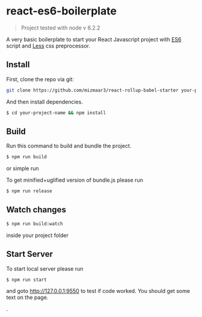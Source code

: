 # react-es6-boilerplate

> Project tested with node v 6.2.2

A very basic boilerplate to start your React Javascript project with [ES6](https://babeljs.io/docs/learn-es2015/) script and [Less](http://lesscss.org/) css preprocessor.


## Install

First, clone the repo via git:

```bash
git clone https://github.com/mizmaar3/react-rollup-babel-starter your-project-name
```

And then install dependencies.

```bash
$ cd your-project-name && npm install
```


## Build

Run this command to build and bundle the project.

```bash
$ npm run build
```

or simple run


To get minified+uglified version of bundle.js please run

```bash
$ npm run release
```

## Watch changes

```bash
$ npm run build:watch
```

inside your project folder


## Start Server

To start local server please run

```bash
$ npm run start
```

and goto http://127.0.0.1:9550 to test if code worked. You should get some text on the page.

.
